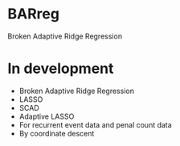 # BARreg
Broken Adaptive Ridge Regression
# In development
* Broken Adaptive Ridge Regression
* LASSO
* SCAD
* Adaptive LASSO
* For recurrent event data and penal count data
* By coordinate descent
